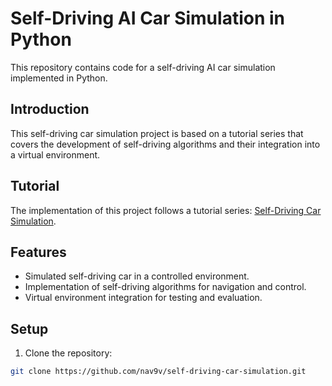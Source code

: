 # Self-Driving AI Car Simulation in Python

This repository contains code for a self-driving AI car simulation implemented in Python.

## Introduction

This self-driving car simulation project is based on a tutorial series that covers the development of self-driving algorithms and their integration into a virtual environment.

## Tutorial

The implementation of this project follows a tutorial series: [Self-Driving Car Simulation](https://www.youtube.com/watch?v=Cy155O5R1Oo&list=PL7yh-TELLS1G9mmnBN3ZSY8hYgJ5kBOg-&index=8).

## Features

- Simulated self-driving car in a controlled environment.
- Implementation of self-driving algorithms for navigation and control.
- Virtual environment integration for testing and evaluation.

## Setup

1. Clone the repository:

```bash
git clone https://github.com/nav9v/self-driving-car-simulation.git
